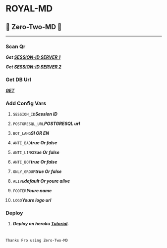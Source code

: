 # ROYAL-MD
## 🍭 Zero-Two-MD 🍭

---



### Scan Qr

***Get [SESSION-ID SERVER 1](https://zero-two-md-vihangayt0.koyeb.app/)***

***Get [SESSION-ID SERVER 2](https://replit.com/@vihangayt123/Zero-Two-Qr?output%20only=1&lite=1#index.js)***



### Get DB Url

***[GET](https://dashboard.render.com/)***



### Add Config Vars

1. ```SESSION_ID```***Session ID***

2. ```POSTGRESQL_URL```***POSTGRESQL url***

3. ```BOT_LANG```***SI OR EN***

4. ```ANTI_BAD```***true Or false***

5. ```ANTI_LINK```***true Or false***

6. ```ANTI_BOT```***true Or false***

7. ```ONLY_GROUP```***true Or false***

8. ```ALIVE```***default Or youre alive***

9. ```FOOTER```***Youre name***

10. ```LOGO```***Youre logo url***



### Deploy

1. ***Deploy on heroku [Tutorial](https://www.youtube.com/watch?v=ZX_uCZXNHbk).***


#
   ```Thanks Fro using Zero-Two-MD```
